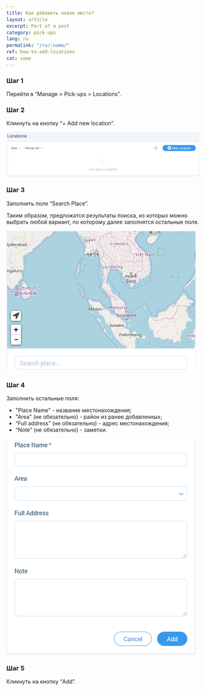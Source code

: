 ```yaml
---
title: Как добавить новое место?
layout: article
excerpt: Part of a post
category: pick-ups
lang: ru
permalink: "/ru/:name/"
ref: how-to-add-locations
cat: some
---
```


### **Шаг 1**

Перейти в “Manage > Pick-ups > Locations”.

### **Шаг 2**

Кликнуть на кнопку “+ Add new location”.

![How_to_add_locations1](/assets/images/how_to_add_locations1.png)

### **Шаг 3**

Заполнить поле “Search Place”.

Таким образом, предложатся результаты поиска, из которых можно выбрать любой вариант, по которому далее заполнятся остальные поля.

![How_to_add_locations2](/assets/images/how_to_add_locations2.png)

### **Шаг 4** 

Заполнить остальные поля:
- "Place Name" - название местонахождения;
- "Area" (не обязательно) - район из ранее добавленных;
- “Full address” (не обязательно) - адрес местонахождения;
- “Note” (не обязательно) - заметки.

![How_to_add_locations3](/assets/images/how_to_add_locations3.png)

### **Шаг 5** 

Кликнуть на кнопку “Add”.
